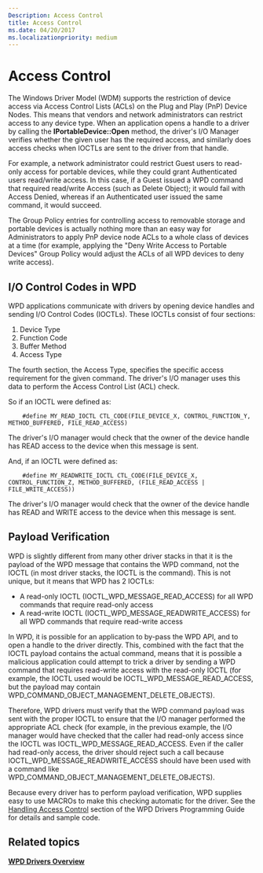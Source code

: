 ```yaml
---
Description: Access Control
title: Access Control
ms.date: 04/20/2017
ms.localizationpriority: medium
---
```


# Access Control


The Windows Driver Model (WDM) supports the restriction of device access via Access Control Lists (ACLs) on the Plug and Play (PnP) Device Nodes. This means that vendors and network administrators can restrict access to any device type. When an application opens a handle to a driver by calling the **IPortableDevice::Open** method, the driver's I/O Manager verifies whether the given user has the required access, and similarly does access checks when IOCTLs are sent to the driver from that handle.

For example, a network administrator could restrict Guest users to read-only access for portable devices, while they could grant Authenticated users read/write access. In this case, if a Guest issued a WPD command that required read/write Access (such as Delete Object); it would fail with Access Denied, whereas if an Authenticated user issued the same command, it would succeed.

The Group Policy entries for controlling access to removable storage and portable devices is actually nothing more than an easy way for Administrators to apply PnP device node ACLs to a whole class of devices at a time (for example, applying the "Deny Write Access to Portable Devices" Group Policy would adjust the ACLs of all WPD devices to deny write access).

## <span id="I_O_Control_Codes_in_WPD"></span><span id="i_o_control_codes_in_wpd"></span><span id="I_O_CONTROL_CODES_IN_WPD"></span>I/O Control Codes in WPD


WPD applications communicate with drivers by opening device handles and sending I/O Control Codes (IOCTLs). These IOCTLs consist of four sections:

1.  Device Type
2.  Function Code
3.  Buffer Method
4.  Access Type

The fourth section, the Access Type, specifies the specific access requirement for the given command. The driver's I/O manager uses this data to perform the Access Control List (ACL) check.

So if an IOCTL were defined as:

```ManagedCPlusPlus
    #define MY_READ_IOCTL CTL_CODE(FILE_DEVICE_X, CONTROL_FUNCTION_Y, METHOD_BUFFERED, FILE_READ_ACCESS)
```

The driver's I/O manager would check that the owner of the device handle has READ access to the device when this message is sent.

And, if an IOCTL were defined as:

```ManagedCPlusPlus
    #define MY_READWRITE_IOCTL CTL_CODE(FILE_DEVICE_X, CONTROL_FUNCTION_Z, METHOD_BUFFERED, (FILE_READ_ACCESS | FILE_WRITE_ACCESS))
```

The driver's I/O manager would check that the owner of the device handle has READ and WRITE access to the device when this message is sent.

## <span id="Payload_Verification"></span><span id="payload_verification"></span><span id="PAYLOAD_VERIFICATION"></span>Payload Verification


WPD is slightly different from many other driver stacks in that it is the payload of the WPD message that contains the WPD command, not the IOCTL (in most driver stacks, the IOCTL is the command). This is not unique, but it means that WPD has 2 IOCTLs:

-   A read-only IOCTL (IOCTL\_WPD\_MESSAGE\_READ\_ACCESS) for all WPD commands that require read-only access
-   A read-write IOCTL (IOCTL\_WPD\_MESSAGE\_READWRITE\_ACCESS) for all WPD commands that require read-write access

In WPD, it is possible for an application to by-pass the WPD API, and to open a handle to the driver directly. This, combined with the fact that the IOCTL payload contains the actual command, means that it is possible a malicious application could attempt to trick a driver by sending a WPD command that requires read-write access with the read-only IOCTL (for example, the IOCTL used would be IOCTL\_WPD\_MESSAGE\_READ\_ACCESS, but the payload may contain WPD\_COMMAND\_OBJECT\_MANAGEMENT\_DELETE\_OBJECTS).

Therefore, WPD drivers must verify that the WPD command payload was sent with the proper IOCTL to ensure that the I/O manager performed the appropriate ACL check (for example, in the previous example, the I/O manager would have checked that the caller had read-only access since the IOCTL was IOCTL\_WPD\_MESSAGE\_READ\_ACCESS. Even if the caller had read-only access, the driver should reject such a call because IOCTL\_WPD\_MESSAGE\_READWRITE\_ACCESS should have been used with a command like WPD\_COMMAND\_OBJECT\_MANAGEMENT\_DELETE\_OBJECTS).

Because every driver has to perform payload verification, WPD supplies easy to use MACROs to make this checking automatic for the driver. See the [Handling Access Control](handling-access-control.md) section of the WPD Drivers Programming Guide for details and sample code.

## <span id="related_topics"></span>Related topics


[**WPD Drivers Overview**](wpd-drivers-overview.md)

 

 





